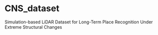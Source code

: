 # CNS_dataset
Simulation-based LiDAR Dataset for Long-Term Place Recognition Under Extreme Structural Changes
